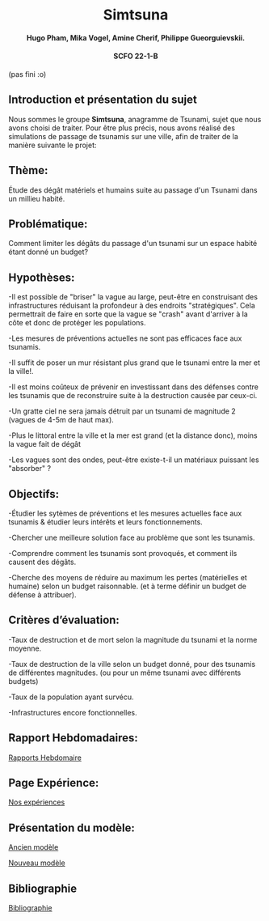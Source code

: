 <h1 align="center">Simtsuna</h1>
<h4 align="center">Hugo Pham, Mika Vogel, Amine Cherif, Philippe Gueorguievskii. </h4> 
<h4 align="center">SCFO 22-1-B </h4> 

(pas fini :o)


## Introduction et présentation du sujet
Nous sommes le groupe **Simtsuna**, anagramme de Tsunami, sujet que nous avons choisi de traiter.
Pour être plus précis, nous avons réalisé des simulations de passage de tsunamis sur une ville, afin de traiter de la manière suivante le projet:   


## Thème: 
Étude des dégât matériels et humains suite au passage d'un Tsunami dans un millieu habité. 

## Problématique: 
Comment limiter les dégâts du passage d'un tsunami sur un espace habité étant donné un budget?


## Hypothèses: 
-Il est possible de "briser" la vague au large, peut-être en construisant des infrastructures réduisant la profondeur à des endroits "stratégiques". Cela permettrait de faire en sorte que la vague se "crash" avant d'arriver à la côte et donc de protéger les populations. 


-Les mesures de préventions actuelles ne sont pas efficaces face aux tsunamis.

-Il suffit de poser un mur résistant plus grand que le tsunami entre la mer et la ville!.

-Il est moins coûteux de prévenir en investissant dans des défenses contre les tsunamis que de reconstruire suite à la destruction causée par ceux-ci.

-Un gratte ciel ne sera jamais détruit par un tsunami de magnitude 2 (vagues de 4-5m de haut max).

-Plus le littoral entre la ville et la mer est grand (et la distance donc), moins la vague fait de dégât

-Les vagues sont des ondes, peut-être existe-t-il un matériaux puissant les "absorber" ?  

## Objectifs:
-Étudier les sytèmes de préventions et les mesures actuelles face aux tsunamis & étudier leurs intérêts et leurs fonctionnements.
    
    
-Chercher une meilleure solution face au problème que sont les tsunamis.


-Comprendre comment les tsunamis sont provoqués, et comment ils causent des dégâts.

-Cherche des moyens de réduire au maximum les pertes (matérielles et humaine) selon un budget raisonnable. (et à terme définir un budget de défense à attribuer).


## Critères d’évaluation:

-Taux de destruction et de mort selon la magnitude du tsunami et la norme moyenne.

-Taux de destruction de la ville selon un budget donné, pour des tsunamis de différentes magnitudes. (ou pour un même tsunami avec différents budgets)

-Taux de la population ayant survécu. 

-Infrastructures encore fonctionnelles.




## Rapport Hebdomadaires:

[Rapports Hebdomaire](Rapport_hebdo.md)

## Page Expérience:

[Nos expériences](Experience.md)

## Présentation du modèle:

[Ancien modèle](Presentation.md)

[Nouveau modèle](Présentation_code_v2.md)

## Bibliographie 

[Bibliographie](biblio.md)






